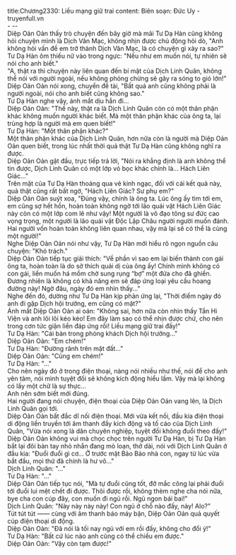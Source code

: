 title:Chương2330: Liều mạng giữ trai
content:
Biên soạn: Đức Uy - truyenfull.vn<br>- --<br>Diệp Oản Oản thấy trò chuyện đến bây giờ mà mãi Tư Dạ Hàn cũng không hỏi chuyện mình là Dịch Vân Mạc, không nhịn được chủ động hỏi dò, "Anh không hỏi vấn đề em trở thành Dịch Vân Mạc, là có chuyện gì xảy ra sao?"<br>Tư Dạ Hàn ôm thiếu nữ vào trong ngực: "Nếu như em muốn nói, tự nhiên sẽ nói cho anh biết."<br>"A, thật ra thì chuyện này liên quan đến bí mật của Dịch Linh Quân, không thể nói với người ngoài, nếu không phỏng chừng sẽ gây ra sóng to gió lớn!" Diệp Oản Oản nói xong, chuyển đề tài, "Bất quá anh cũng không phải là người ngoài, nói cho anh biết cũng không sao."<br>Tư Dạ Hàn nghe vậy, ánh mắt dịu hẳn đi...<br>Diệp Oản Oản: "Thế này, thật ra là Dịch Linh Quân còn có một thân phận khác không muốn người khác biết. Mà một thân phận khác của ông ta, lại trùng hợp là người mà em quen biết!"<br>Tư Dạ Hàn: "Một thân phận khác?"<br>Một thân phận khác của Dịch Linh Quân, hơn nữa còn là người mà Diệp Oản Oản quen biết, trong lúc nhất thời quả thật Tư Dạ Hàn cũng không nghĩ ra được.<br>Diệp Oản Oản gật đầu, trực tiếp trả lời, "Nói ra khẳng định là anh không thể tin được, Dịch Linh Quân có một lớp vỏ bọc khác chính là... Hách Liên Giác..."<br>Trên mặt của Tư Dạ Hàn thoáng qua vẻ kinh ngạc, đối với cái kết quả này, quả thật cũng rất bất ngờ, "Hách Liên Giác? Sư phụ em?"<br>Diệp Oản Oản suýt xoa, "Đúng vậy, chính là ông ta. Lúc ông ấy tìm tới em, em cũng sợ hết hồn, hoàn toàn không ngờ tới lão quái vật Hách Liên Giác này còn có một lớp com lê như vậy! Một người là võ đạo tông sư đức cao vọng trọng, một người là lão quái vật Độc Lập Châu người người muốn đánh. Hai người vốn hoàn toàn không liên quan nhau, vậy mà lại sẽ có thể là cùng một người!"<br>Nghe Diệp Oản Oản nói như vậy, Tư Dạ Hàn mới hiểu rõ ngọn nguồn câu chuyện: "Khó trách."<br>Diệp Oản Oản tiếp tục giải thích: "Về phần vì sao em lại biến thành con gái ông ta, hoàn toàn là do sở thích quái dị của ông ấy! Chính mình không có con gái, liền muốn há mồm chờ sung rụng “bợ” một đứa cho đã ghiền. Đương nhiên là không có khả năng em sẽ đáp ứng loại yêu cầu hoang đường này! Ngờ đâu, ngày đó em nhìn thấy..."<br>Nghe đến đó, dường như Tư Dạ Hàn kịp phản ứng lại, "Thời điểm ngày đó anh đi gặp Dịch hội trưởng, em cũng có mặt?"<br>Ánh mắt Diệp Oản Oản ai oán: "Không sai, hơn nữa còn nhìn thấy Tần Hi Viện và anh lôi lôi kéo kéo! Em đây làm sao có thể nhịn được chứ, cho nên trong cơn tức giận liền đáp ứng rồi! Liều mạng giữ trai đấy!"<br>Tư Dạ Hàn: "Cái bàn trong phòng khách Dịch hội trưởng..."<br>Diệp Oản Oản: "Em chém!"<br>Tư Dạ Hàn: "Đường rãnh trên mặt đất..."<br>Diệp Oản Oản: "Cũng em chém!"<br>Tư Dạ Hàn: "..."<br>Cho nên ngày đó ở trong điện thoại, nàng nói nhiều như thế, nói để cho anh yên tâm, nói mình tuyệt đối sẽ không kích động hiểu lầm. Vậy mà lại không có lấy một chữ là sự thực...<br>Anh nên sớm biết mới đúng.<br>Hai người đang nói chuyện, điện thoại của Diệp Oản Oản vang lên, là Dịch Linh Quân gọi tới.<br>Diệp Oản Oản bất đắc dĩ nối điện thoại. Mới vừa kết nối, đầu kia điện thoại di động liền truyền tới âm thanh đầy kích động và tố cáo của Dịch Linh Quân, "Vừa nói xong là dân chuyên nghiệp, tuyệt đối không đuổi theo đấy!"<br>Diệp Oản Oản không vui mà chọc chọc trên người Tư Dạ Hàn, bị Tư Dạ Hàn bắt lại đôi bàn tay nhỏ nhắn đang mò loạn, thở dài, nói với Dịch Linh Quân ở đầu kia: "Đuổi đuổi gì cơ... Ở trước mặt Bảo Bảo nhà con, ngay từ lúc vừa bắt đầu, mọi thứ đã chính là hư vô..."<br>Dịch Linh Quân: "..."<br>Tư Dạ Hàn: "..."<br>Diệp Oản Oản tiếp tục nói, "Mà tự đuổi cũng tốt, đỡ mắc công lại phải đuổi tới đuổi lui mệt chết đi được. Thôi được rồi, không thèm nghe cha nói nữa, bye cha con cúp đây, con muốn đi ngủ rồi. Ngủ ngon bái bai!"<br>Dịch Linh Quân: "Này này này này! Con ngủ ở chỗ nào đấy, này! Alo?"<br>Tút tút tút —— cùng với âm thanh báo máy bận, Diệp Oản Oản quả quyết cúp điện thoại di động.<br>Diệp Oản Oản: "Đã nói là tối nay ngủ với em rồi đấy, không cho đổi ý!"<br>Tư Dạ Hàn: "Bất cứ lúc nào anh cũng có thể chiều em được."<br>Diệp Oản Oản: "Vậy còn tạm được!"